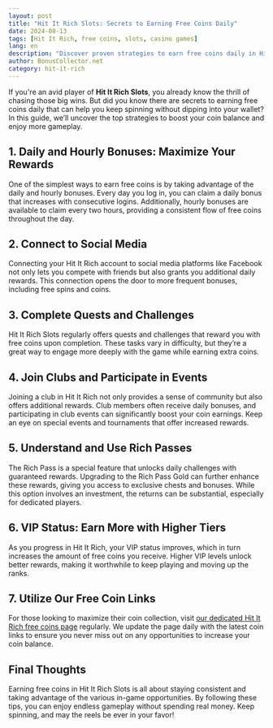 ```yaml
---
layout: post  
title: "Hit It Rich Slots: Secrets to Earning Free Coins Daily"  
date: 2024-08-13  
tags: [Hit It Rich, free coins, slots, casino games]  
lang: en  
description: "Discover proven strategies to earn free coins daily in Hit It Rich Slots. Maximize your rewards and enjoy endless gameplay with these expert tips."  
author: BonusCollector.net  
category: hit-it-rich
---
```


If you're an avid player of **Hit It Rich Slots**, you already know the thrill of chasing those big wins. But did you know there are secrets to earning free coins daily that can help you keep spinning without dipping into your wallet? In this guide, we’ll uncover the top strategies to boost your coin balance and enjoy more gameplay.

## 1. Daily and Hourly Bonuses: Maximize Your Rewards

One of the simplest ways to earn free coins is by taking advantage of the daily and hourly bonuses. Every day you log in, you can claim a daily bonus that increases with consecutive logins. Additionally, hourly bonuses are available to claim every two hours, providing a consistent flow of free coins throughout the day.

## 2. Connect to Social Media

Connecting your Hit It Rich account to social media platforms like Facebook not only lets you compete with friends but also grants you additional daily rewards. This connection opens the door to more frequent bonuses, including free spins and coins.

## 3. Complete Quests and Challenges

Hit It Rich Slots regularly offers quests and challenges that reward you with free coins upon completion. These tasks vary in difficulty, but they’re a great way to engage more deeply with the game while earning extra coins.

## 4. Join Clubs and Participate in Events

Joining a club in Hit It Rich not only provides a sense of community but also offers additional rewards. Club members often receive daily bonuses, and participating in club events can significantly boost your coin earnings. Keep an eye on special events and tournaments that offer increased rewards.

## 5. Understand and Use Rich Passes

The Rich Pass is a special feature that unlocks daily challenges with guaranteed rewards. Upgrading to the Rich Pass Gold can further enhance these rewards, giving you access to exclusive chests and bonuses. While this option involves an investment, the returns can be substantial, especially for dedicated players.

## 6. VIP Status: Earn More with Higher Tiers

As you progress in Hit It Rich, your VIP status improves, which in turn increases the amount of free coins you receive. Higher VIP levels unlock better rewards, making it worthwhile to keep playing and moving up the ranks.

## 7. Utilize Our Free Coin Links

For those looking to maximize their coin collection, visit [our dedicated Hit It Rich free coins page](https://bonuscollector.net/hit-it-rich-free-coins/) regularly. We update the page daily with the latest coin links to ensure you never miss out on any opportunities to increase your coin balance.

## Final Thoughts

Earning free coins in Hit It Rich Slots is all about staying consistent and taking advantage of the various in-game opportunities. By following these tips, you can enjoy endless gameplay without spending real money. Keep spinning, and may the reels be ever in your favor!